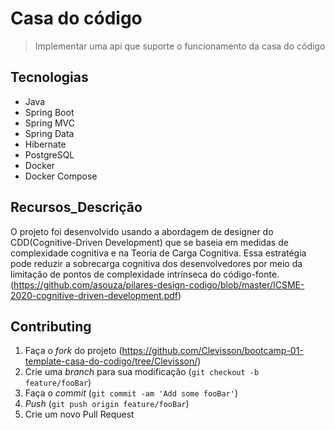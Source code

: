 # Casa do código

> Implementar uma api que suporte o funcionamento da casa do código

## Tecnologias
- Java
- Spring Boot
- Spring MVC
- Spring Data
- Hibernate
- PostgreSQL
- Docker
- Docker Compose

## Recursos_Descrição
O projeto foi desenvolvido usando a abordagem de designer do CDD(Cognitive-Driven Development)
que se baseia em medidas de complexidade cognitiva e na Teoria de Carga Cognitiva.
Essa estratégia pode reduzir a sobrecarga cognitiva dos desenvolvedores por meio da limitação de pontos de complexidade intrínseca do código-fonte.
(<https://github.com/asouza/pilares-design-codigo/blob/master/ICSME-2020-cognitive-driven-development.pdf>)

## Contributing
1. Faça o _fork_ do projeto (<https://github.com/Clevisson/bootcamp-01-template-casa-do-codigo/tree/Clevisson/>)
2. Crie uma _branch_ para sua modificação (`git checkout -b feature/fooBar`)
3. Faça o _commit_ (`git commit -am 'Add some fooBar'`)
4. _Push_ (`git push origin feature/fooBar`)
5. Crie um novo Pull Request
